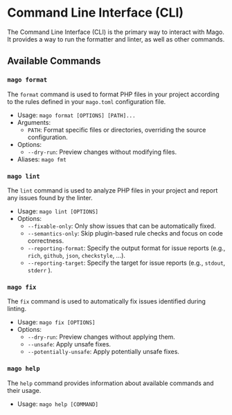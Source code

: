 # Command Line Interface (CLI)

The Command Line Interface (CLI) is the primary way to interact with Mago. It provides a way to run the formatter and linter, as well as other commands.

## Available Commands

### `mago format`

The `format` command is used to format PHP files in your project according to the rules defined in your `mago.toml` configuration file.

- Usage: `mago format [OPTIONS] [PATH]...`
- Arguments:
  - `PATH`: Format specific files or directories, overriding the source configuration.
- Options:
  - `--dry-run`: Preview changes without modifying files.
- Aliases: `mago fmt`

### `mago lint`

The `lint` command is used to analyze PHP files in your project and report any issues found by the linter.

- Usage: `mago lint [OPTIONS]`
- Options:
  - `--fixable-only`: Only show issues that can be automatically fixed.
  - `--semantics-only`: Skip plugin-based rule checks and focus on code correctness.
  - `--reporting-format`: Specify the output format for issue reports (e.g., `rich`, `github`, `json`, `checkstyle`, ...).
  - `--reporting-target`: Specify the target for issue reports (e.g., `stdout`, `stderr` ).

### `mago fix`

The `fix` command is used to automatically fix issues identified during linting.

- Usage: `mago fix [OPTIONS]`
- Options:
  - `--dry-run`: Preview changes without applying them.
  - `--unsafe`: Apply unsafe fixes.
  - `--potentially-unsafe`: Apply potentially unsafe fixes.

### `mago help`

The `help` command provides information about available commands and their usage.

- Usage: `mago help [COMMAND]`
